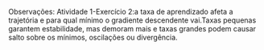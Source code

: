 Observações: Atividade 1-Exercício 2:a taxa de aprendizado afeta a trajetória e para qual mínimo o gradiente descendente vai.Taxas pequenas garantem estabilidade, mas demoram mais e taxas grandes podem causar salto sobre os mínimos, oscilações ou divergência.
